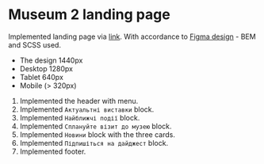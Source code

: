 # Museum 2 landing page
Implemented landing page via [link](https://yao157.github.io/Museum_2/).
With accordance to [Figma design](https://www.figma.com/file/HL3XGt5ZatvJoYBhOaWY5x/museum-prototype?node-id=323%3A1957) - BEM and SCSS used.

- The design 1440px
- Desktop 1280px
- Tablet 640px
- Mobile (> 320px)

1. Implemented the header with menu.
1. Implemented `Актуальтні виставки` block.
1. Implemented `Найближчі події` block.
1. Implemented `Сплануйте візит до музею` block.
1. Implemented `Новини` block with the three cards.
1. Implemented `Підпишіться на дайджест` block.
1. Implemented footer.
